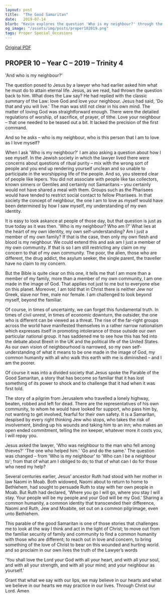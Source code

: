 ```yaml
---
layout: post
title:  "The Good Samaritan"
date:   2019-07-14
blurb: "Kevin explores the question 'Who is my neighbour?' through the lens of the Parable of the Good Samaritan. He challenges us to extend our understanding of neighbor beyond family and community to all humanity. The sermon calls for an embrace of a common humanity that transcends differences, urging us to act in love and concern, reflecting Christ's teachings in our lives."
og_image: "/assets/img/posts/proper102019.png"
tags: Proper Special_Occasions
---
```

[Original PDF](/assets/pdf/proper102019.pdf)    
## PROPER 10 – Year C – 2019 – Trinity 4

'And who is my neighbour?'

The question posed to Jesus by a lawyer who had earlier asked him what he must do to attain eternal life. Jesus, as we read, had thrown the question back to him. What does the Law say? He had replied with the classic summary of the Law: love God and love your neighbour. Jesus had said, 'Do that and you will live.' The man was still not clear in his own mind. The matter of loving God was straightforward enough. There were the detailed regulations of worship, of sacrifice, of prayer, of tithe. Love your neighbour – that one needed to be teased out a bit. It lacked the precision of the first command.

And so he asks – who is my neighbour, who is this person that I am to love as I love myself?

When I ask 'Who is my neighbour?' I am also asking a question about how I see myself. In the Jewish society in which the lawyer lived there were concerns about questions of ritual purity – mix with the wrong sort of people and you end up rendering yourself unclean and so unable to participate in the worshipping life of the people. And so, you steered clear of people like lepers. You did not associate with people like tax collectors, known sinners or Gentiles and certainly not Samaritans – you certainly would not have shared a meal with them. Groups such as the Pharisees would have tended to restrict social contact to fellow Pharisees. In that society the concept of neighbour, the one I am to love as myself would have been determined by how I saw myself, my understanding of my own identity.

It is easy to look askance at people of those day, but that question is just as true today as it was then. 'Who is my neighbour? Who am I?' What lies at the heart of my own identity, my own self-understanding? Am I just a member of my own family? If that is the case, then only my own flesh and blood is my neighbour. We could extend this and ask am I just a member of my own community. If that is so I am still restricting any claim on my concern to that of my own community. The poor, the alien, those who are different, the drug addict, the asylum seeker, the single parent, the traveller have no claim to my concern.

But the Bible is quite clear on this one, it tells me that I am more than a member of my family, more than a member of my own community, I am one made in the image of God. That applies not just to me but to everyone else on this planet. Moreover, I am told that in Christ there is neither Jew nor Greek, slave nor free, male nor female. I am challenged to look beyond myself, beyond the familiar.

Of course, in times of uncertainty, we can forget this fundamental truth. In times of civil unrest, in times of economic downturn, the outsider, the one who is different can be viewed as a threat. The rise of the far-right groups across the world have manifested themselves in a rather narrow nationalism which expresses itself in promoting intolerance of those outside our own particular national group. It has saddened me to see how this has fed into the debate about Brexit in the UK and the political life of the United States. As our own vision of neighbourhood is narrowed, so my own self-understanding of what it means to be one made in the image of God, my common humanity with all who walk this earth with me is diminished – and I am the poorer.

Of course it was into a divided society that Jesus spoke the Parable of the Good Samaritan, a story that has become so familiar that it has lost something of its power to shock and to challenge that it had when it was first told.

The story of a pilgrim from Jerusalem who travelled a lonely highway, beaten, robbed and left for dead. There are the representatives of his own community, to whom he would have looked for support, who pass him by, not wanting to get involved, fearful for their own safety. It is a Samaritan, despised by every right thinking Jew who stops, who takes the risk of involvement, binding up his wounds and taking him to an inn; who makes an open ended commitment, telling the inn keeper, whatever more it costs you, I will repay you.

Jesus asked the lawyer, 'Who was neighbour to the man who fell among thieves?' 'The one who helped him.' 'Go and do the same.' The question was changed – from 'Who is my neighbour' to 'Who can I be a neighbour to'; from that of what am I obliged to do; to that of what can I do for those who need my help?

Several centuries earlier, Jesus’ ancestor Ruth had stood with her mother in law Naomi in Moab. Both widowed, Naomi about to return to home to Bethlehem, had sought to persuade Ruth to stay with her own people in Moab. But Ruth had declared, 'Where you go I will go, where you stay I will stay. Your people will be my people and your God will be my God.' Sharing a common humanity, a common identity that transcended their difference, Naomi and Ruth, Jew and Moabite, set out on a common pilgrimage, even unto Bethlehem.

This parable of the good Samaritan is one of those stories that challenges me to look at the way I think and act in the light of Christ; to move out from the familiar security of family and community to find a common humanity with those who are different; to reach out in love and concern, to bring something of the love of Christ to bear on this wounded and hurting world. and so proclaim in our own lives the truth of the Lawyer’s words

'You shall love the Lord your God with all your heart, and with all your soul, and with all your strength, and with all your mind; and your neighbour as yourself.'

Grant that what we say with our lips, we may believe in our hearts and what we believe in our hearts we may practice in our lives. Through Christ our Lord. Amen
